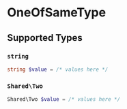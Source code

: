 # OneOfSameType


## Supported Types

### `string`

```php
string $value = /* values here */
```

### `Shared\Two`

```php
Shared\Two $value = /* values here */
```

